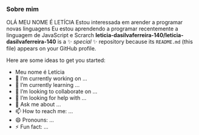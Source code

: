 ###  Sobre mim
 OLÁ MEU NOME É LETÍCIA
 Estou interessada em arender a programar novas linguagens
Eu estou aprendendo a programar recentemente a linguagem de JavaScript e Scrarch
**leticia-dasilvaferreira-140/leticia-dasilvaferreira-140** is a ✨ _special_ ✨ repository because its `README.md` (this file) appears on your GitHub profile.

Here are some ideas to get you started:
-  Meu nome é Letícia
- 🔭 I’m currently working on ...
- 🌱 I’m currently learning ...
- 👯 I’m looking to collaborate on ...
- 🤔 I’m looking for help with ...
- 💬 Ask me about ...
- 📫 How to reach me: ...
- 😄 Pronouns: ...
- ⚡ Fun fact: ...

